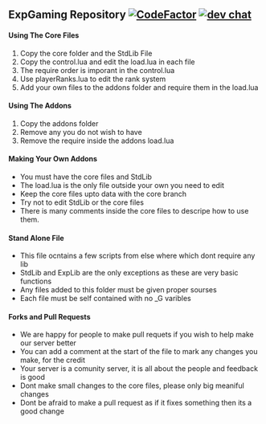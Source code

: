 ## ExpGaming Repository [![CodeFactor](https://www.codefactor.io/repository/github/badgamernl/explosivegaming-main/badge)](https://www.codefactor.io/repository/github/badgamernl/explosivegaming-main) [![dev chat](https://discordapp.com/api/guilds/260843215836545025/widget.png?style=shield)](https://discord.me/explosivegaming)

#### Using The Core Files
1. Copy the core folder and the StdLib File 
2. Copy the control.lua and edit the load.lua in each file
3. The require order is imporant in the control.lua
4. Use playerRanks.lua to edit the rank system
5. Add your own files to the addons folder and require them in the load.lua

#### Using The Addons
1. Copy the addons folder
2. Remove any you do not wish to have
3. Remove the require inside the addons load.lua

#### Making Your Own Addons
* You must have the core files and StdLib
* The load.lua is the only file outside your own you need to edit
* Keep the core files upto data with the core branch
* Try not to edit StdLib or the core files
* There is many comments inside the core files to descripe how to use them.

#### Stand Alone File
* This file ocntains a few scripts from else where which dont require any lib
* StdLib and ExpLib are the only exceptions as these are very basic functions
* Any files added to this folder must be given proper sourses
* Each file must be self contained with no _G varibles

#### Forks and Pull Requests
* We are happy for people to make pull requets if you wish to help make our server better
* You can add a comment at the start of the file to mark any changes you make, for the credit
* Your server is a comunity server, it is all about the people and feedback is good
* Dont make small changes to the core files, please only big meaniful changes
* Dont be afraid to make a pull request as if it fixes something then its a good change
